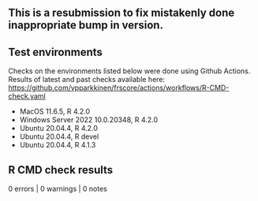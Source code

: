 ## This is a resubmission to fix mistakenly done inappropriate bump in version.


## Test environments 

Checks on the environments listed below were done using Github Actions.
Results of latest and past checks available here:
https://github.com/vpparkkinen/frscore/actions/workflows/R-CMD-check.yaml

* MacOS 11.6.5, R 4.2.0 
* Windows Server 2022 10.0.20348, R 4.2.0 
* Ubuntu 20.04.4, R 4.2.0 
* Ubuntu 20.04.4, R devel
* Ubuntu 20.04.4, R 4.1.3

## R CMD check results
0 errors | 0 warnings | 0 notes


